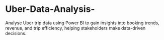# Uber-Data-Analysis-
Analyse Uber trip data using Power BI to gain insights into booking trends, revenue, and trip efficiency, helping stakeholders make data-driven decisions.

